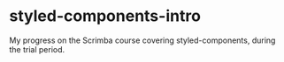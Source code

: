 # styled-components-intro

My progress on the Scrimba course covering styled-components, during the trial period.
